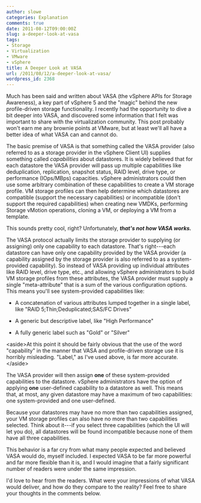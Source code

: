 ```yaml
---
author: slowe
categories: Explanation
comments: true
date: 2011-08-12T09:00:00Z
slug: a-deeper-look-at-vasa
tags:
- Storage
- Virtualization
- VMware
- vSphere
title: A Deeper Look at VASA
url: /2011/08/12/a-deeper-look-at-vasa/
wordpress_id: 2368
---
```


Much has been said and written about VASA (the vSphere APIs for Storage Awareness), a key part of vSphere 5 and the "magic" behind the new profile-driven storage functionality. I recently had the opportunity to dive a bit deeper into VASA, and discovered some information that I felt was important to share with the virtualization community. This post probably won't earn me any brownie points at VMware, but at least we'll all have a better idea of what VASA can and cannot do.

The basic premise of VASA is that something called the VASA provider (also referred to as a storage provider in the vSphere Client UI) supplies something called _capabilities_ about datastores. It is widely believed that for each datastore the VASA provider will pass up multiple capabilities like deduplication, replication, snapshot status, RAID level, drive type, or performance (IOps/MBps) capacities. vSphere administrators could then use some arbitrary combination of these capabilities to create a VM storage profile. VM storage profiles can then help determine which datastores are compatible (support the necessary capabilities) or incompatible (don't support the required capabilities) when creating new VMDKs, performing Storage vMotion operations, cloning a VM, or deploying a VM from a template.

This sounds pretty cool, right? Unfortunately, **_that's not how VASA works._**

The VASA protocol actually limits the storage provider to supplying (or assigning) only one capability to each datastore. That's right---each datastore can have only one capability provided by the VASA provider (a capability assigned by the storage provider is also referred to as a system-provided capability). So instead of VASA providing up individual attributes like RAID level, drive type, etc., and allowing vSphere administrators to build VM storage profiles from these attributes, the VASA provider must supply a single "meta-attribute" that is a sum of the various configuration options. This means you'll see system-provided capabilities like:

* A concatenation of various attributes lumped together in a single label, like "RAID 5;Thin;Deduplicated;SAS/FC Drives"

* A generic but descriptive label, like "High Performance"

* A fully generic label such as "Gold" or "Silver"

&lt;aside&gt;At this point it should be fairly obvious that the use of the word "capability" in the manner that VASA and profile-driven storage use it is horribly misleading. "Label," as I've used above, is far more accurate.&lt;/aside&gt;

The VASA provider will then assign **one** of these system-provided capabilities to the datastore. vSphere administrators have the option of applying **one** user-defined capability to a datastore as well. This means that, at most, any given datastore may have a maximum of two capabilities: one system-provided and one user-defined.

Because your datastores may have no more than two capabilities assigned, your VM storage profiles can also have no more than two capabilities selected. Think about it---if you select three capabilities (which the UI will let you do), all datastores will be found incompatible because none of them have all three capabilities.

This behavior is a far cry from what many people expected and believed VASA would do, myself included. I expected VASA to be far more powerful and far more flexible than it is, and I would imagine that a fairly significant number of readers were under the same impression.

I'd love to hear from the readers. What were your impressions of what VASA would deliver, and how do they compare to the reality? Feel free to share your thoughts in the comments below.
